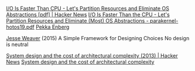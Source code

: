 
[I/O Is Faster Than CPU - Let's Partition Resources and Eliminate OS Abstractions [pdf] | Hacker News](https://news.ycombinator.com/item?id=19818899)
[I/O Is Faster Than the CPU - Let's Partition Resources and Eliminate (Most) OS Abstractions - parakernel-hotos19.pdf](https://penberg.org/parakernel-hotos19.pdf)
[Pekka Enberg](https://penberg.org/)

[Jesse Weaver](https://medium.com/s/story/a-simple-framework-for-designing-choices-ab93e0fc6610)
(2015) A Simple Framework for Designing Choices
No design is neutral

[System design and the cost of architectural complexity (2013) | Hacker News](https://news.ycombinator.com/item?id=35470905)
[System design and the cost of architectural complexity](https://dspace.mit.edu/handle/1721.1/79551)
